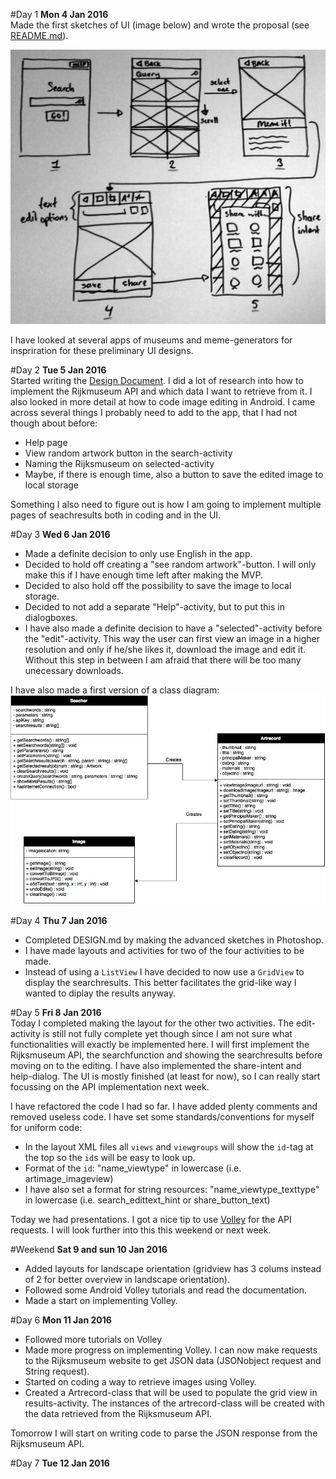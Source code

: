 #Day 1
**Mon 4 Jan 2016**   
Made the first sketches of UI (image below) and wrote the proposal (see [README.md](https://github.com/C0rine/Mume/blob/master/README.md)). 
  
![Preliminary sketches](/doc/preliminarysketches.jpg)  

I have looked at several apps of museums and meme-generators for inspriration for these preliminary UI designs.

#Day 2
**Tue 5 Jan 2016**  
Started writing the [Design Document](https://github.com/C0rine/Mume/edit/master/DESIGN.md). I did a lot of research into how to implement the Rijkmuseum API and which data I want to retrieve from it. I also looked in more detail at how to code image editing in Android. I came across several things I probably need to add to the app, that I had not though about before:
- Help page
- View random artwork button in the search-activity
- Naming the Rijksmuseum on selected-activity
- Maybe, if there is enough time, also a button to save the edited image to local storage
  
Something I also need to figure out is how I am going to implement multiple pages of seachresults both in coding and in the UI.

#Day 3
**Wed 6 Jan 2016**  
- Made a definite decision to only use English in the app.
- Decided to hold off creating a "see random artwork"-button. I will only make this if I have enough time left after making the MVP.
- Decided to also hold off the possibility to save the image to local storage.
- Decided to not add a separate "Help"-activity, but to put this in dialogboxes.
- I have also made a definite decision to have a "selected"-activity before the "edit"-activity. This way the user can first view an image in a higher resolution and only if he/she likes it, download the image and edit it. Without this step in between I am afraid that there will be too many unecessary downloads.

I have also made a first version of a class diagram:
![Class Diagram](/doc/classdiagram.jpg) 

#Day 4
**Thu 7 Jan 2016**  
- Completed DESIGN.md by making the advanced sketches in Photoshop.
- I have made layouts and activities for two of the four activities to be made.
- Instead of using a `ListView` I have decided to now use a `GridView` to display the searchresults. This better facilitates the grid-like way I wanted to diplay the results anyway.

#Day 5
**Fri 8 Jan 2016**  
Today I completed making the layout for the other two activities. The edit-activity is still not fully complete yet though since I am not sure what functionalities will exactly be implemented here. I will first implement the Rijksmuseum API, the searchfunction and showing the searchresults before moving on to the editing. I have also implemented the share-intent and help-dialog. The UI is mostly finished (at least for now), so I can really start focussing on the API implementation next week.
  
I have refactored the code I had so far. I have added plenty comments and removed useless code. I have set some standards/conventions for myself for uniform code:
- In the layout XML files all `views` and `viewgroups` will show the `id`-tag at the top so the `id`s will be easy to look up.
- Format of the `id`: "name_viewtype" in lowercase (i.e. artimage_imageview)
- I have also set a format for string resources: "name_viewtype_texttype" in lowercase (i.e. search_edittext_hint or share_button_text)

Today we had presentations. I got a nice tip to use [Volley](http://developer.android.com/training/volley/index.html) for the API requests. I will look further into this this weekend or next week.
  
#Weekend
**Sat 9 and sun 10 Jan 2016**  
- Added layouts for landscape orientation (gridview has 3 colums instead of 2 for better overview in landscape orientation).
- Followed some Android Volley tutorials and read the documentation.
- Made a start on implementing Volley.

#Day 6
**Mon 11 Jan 2016**  
- Followed more tutorials on Volley
- Made more progress on implementing Volley. I can now make requests to the Rijksmuseum website to get JSON data (JSONobject request and String request).
- Started on coding a way to retrieve images using Volley.
- Created a Artrecord-class that will be used to populate the grid view in results-activity. The instances of the artrecord-class will be created with the data retrieved from the Rijksmuseum API. 
  
Tomorrow I will start on writing code to parse the JSON response from the Rijksmuseum API.

#Day 7
**Tue 12 Jan 2016**  

